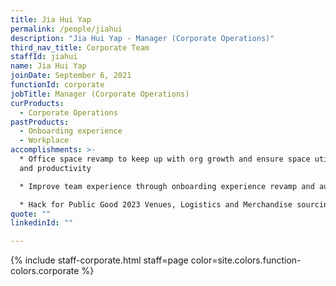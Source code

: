 ```yaml
---
title: Jia Hui Yap
permalink: /people/jiahui
description: "Jia Hui Yap - Manager (Corporate Operations)"
third_nav_title: Corporate Team
staffId: jiahui
name: Jia Hui Yap
joinDate: September 6, 2021
functionId: corporate
jobTitle: Manager (Corporate Operations)
curProducts:
  - Corporate Operations
pastProducts:
  - Onboarding experience
  - Workplace
accomplishments: >-
  * Office space revamp to keep up with org growth and ensure space utilisation
  and productivity

  * Improve team experience through onboarding experience revamp and automation

  * Hack for Public Good 2023 Venues, Logistics and Merchandise sourcing and execution
quote: ""
linkedinId: ""

---
```


{% include staff-corporate.html staff=page color=site.colors.function-colors.corporate %}
